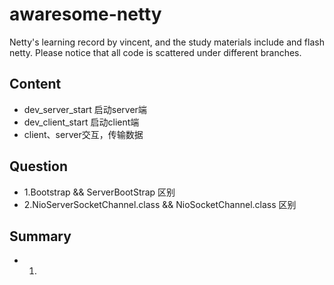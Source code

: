 # awaresome-netty
Netty's learning record by vincent, and the study materials include <Netty In Action> and flash netty. 
Please notice that all code is scattered under different branches.


## Content
* dev_server_start 启动server端
* dev_client_start 启动client端
* client、server交互，传输数据 

## Question
 * 1.Bootstrap && ServerBootStrap 区别
 * 2.NioServerSocketChannel.class && NioSocketChannel.class 区别

## Summary
* 1.
